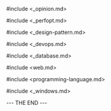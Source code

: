 #include <_opinion.md>

#include <_perfopt.md>

#include <_design-pattern.md>

#include <_devops.md>

#include <_database.md>

#include <web.md>

#include <programming-language.md>

#include <_windows.md>

--- THE END ---